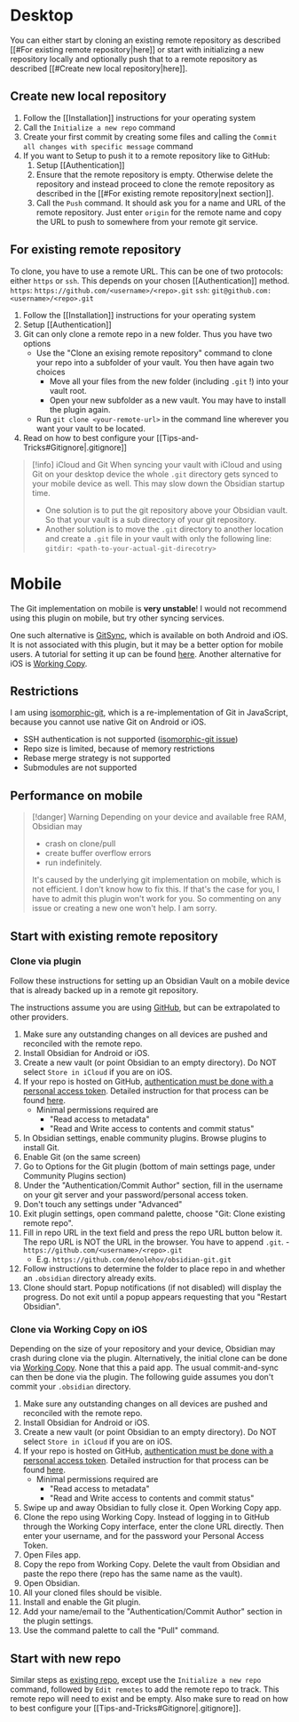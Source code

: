 # Desktop
You can either start by cloning an existing remote repository as described [[#For existing remote repository|here]] or start with initializing a new repository locally and optionally push that to a remote repository as described [[#Create new local repository|here]].

## Create new local repository

1. Follow the [[Installation]] instructions for your operating system
2. Call the `Initialize a new repo` command
3. Create your first commit by creating some files and calling the `Commit all changes with specific message` command
4. If you want to Setup to push it to a remote repository like to GitHub:
	1. Setup [[Authentication]]
	2. Ensure that the remote repository is empty. Otherwise delete the repository and instead proceed to clone the remote repository as described in the [[#For existing remote repository|next section]].
	3. Call the `Push` command. It should ask you for a name and URL of the remote repository. Just enter `origin` for the remote name and copy the URL to push to somewhere from your remote git service.

## For existing remote repository

To clone, you have to use a remote URL. This can be one of two protocols: either `https` or `ssh`. This depends on your chosen [[Authentication]] method.
`https`: `https://github.com/<username>/<repo>.git`
`ssh`: `git@github.com:<username>/<repo>.git`

1. Follow the [[Installation]] instructions for your operating system
2. Setup [[Authentication]]
3. Git can only clone a remote repo in a new folder. Thus you have two options
    - Use the "Clone an exising remote repository" command to clone your repo into a subfolder of your vault. You then have again two choices
        - Move all your files from the new folder (including `.git` !) into your vault root.
        - Open your new subfolder as a new vault. You may have to install the plugin again.
    - Run `git clone <your-remote-url>` in the command line wherever you want your vault to be located.
4. Read on how to best configure your [[Tips-and-Tricks#Gitignore|.gitignore]]


> [!info] iCloud and Git
> When syncing your vault with iCloud and using Git on your desktop device the whole `.git` directory gets synced to your mobile device as well. This may slow down the Obsidian startup time. 
> - One solution is to put the git repository above your Obsidian vault. So that your vault is a sub directory of your git repository.
> - Another solution is to move the `.git` directory to another location and create a `.git` file in your vault with only the following line: `gitdir: <path-to-your-actual-git-direcotry>`

# Mobile
The Git implementation on mobile is **very unstable**! I would not recommend using this plugin on mobile, but try other syncing services.

One such alternative is [GitSync](https://github.com/ViscousPot/GitSync), which is available on both Android and iOS. It is not associated with this plugin, but it may be a better option for mobile users. A tutorial for setting it up can be found [here](https://viscouspotenti.al/posts/gitsync-all-devices-tutorial).
Another alternative for iOS is [Working Copy](https://workingcopy.app/).

## Restrictions

I am using [isomorphic-git](https://isomorphic-git.org/), which is a re-implementation of Git in JavaScript, because you cannot use native Git on Android or iOS.

-   SSH authentication is not supported ([isomorphic-git issue](https://github.com/isomorphic-git/isomorphic-git/issues/231))
-   Repo size is limited, because of memory restrictions
-   Rebase merge strategy is not supported
-   Submodules are not supported

## Performance on mobile

> [!danger] Warning
> Depending on your device and available free RAM, Obsidian may
> - crash on clone/pull
> - create buffer overflow errors
> - run indefinitely.
>   
> It's caused by the underlying git implementation on mobile, which is not efficient. I don't know how to fix this. If that's the case for you, I have to admit this plugin won't work for you. So commenting on any issue or creating a new one won't help. I am sorry.

## Start with existing remote repository

### Clone via plugin

Follow these instructions for setting up an Obsidian Vault on a mobile device that is already backed up in a remote git repository.

The instructions assume you are using [GitHub](https://github.com), but can be extrapolated to other providers.

1. Make sure any outstanding changes on all devices are pushed and reconciled with the remote repo.
2. Install Obsidian for Android or iOS.
3. Create a new vault (or point Obsidian to an empty directory). Do NOT select `Store in iCloud` if you are on iOS.
4. If your repo is hosted on GitHub, [authentication must be done with a personal access token](https://github.blog/2020-12-15-token-authentication-requirements-for-git-operations/). Detailed instruction for that process can be found [here](https://docs.github.com/en/authentication/keeping-your-account-and-data-secure/creating-a-personal-access-token).
    - Minimal permissions required are
        - "Read access to metadata"
        - "Read and Write access to contents and commit status"
5. In Obsidian settings, enable community plugins. Browse plugins to install Git.
6. Enable Git (on the same screen)
7. Go to Options for the Git plugin (bottom of main settings page, under Community Plugins section)
8. Under the "Authentication/Commit Author" section, fill in the username on your git server and your password/personal access token.
9. Don't touch any settings under "Advanced"
10. Exit plugin settings, open command palette, choose "Git: Clone existing remote repo".
11. Fill in repo URL in the text field and press the repo URL button below it. The repo URL is NOT the URL in the browser. You have to append `.git`. - `https://github.com/<username>/<repo>.git`
    - E.g. `https://github.com/denolehov/obsidian-git.git`
12. Follow instructions to determine the folder to place repo in and whether an `.obsidian` directory already exits.
13. Clone should start. Popup notifications (if not disabled) will display the progress. Do not exit until a popup appears requesting that you "Restart Obsidian".

### Clone via Working Copy on iOS

Depending on the size of your repository and your device, Obsidian may crash during clone via the plugin. Alternatively, the initial clone can be done via [Working Copy](https://workingcopy.app/). None that this a paid app. The usual commit-and-sync can then be done via the plugin. The following guide assumes you don't commit your `.obsidian` directory.

1. Make sure any outstanding changes on all devices are pushed and reconciled with the remote repo.
2. Install Obsidian for Android or iOS.
3. Create a new vault (or point Obsidian to an empty directory). Do NOT select `Store in iCloud` if you are on iOS.
4. If your repo is hosted on GitHub, [authentication must be done with a personal access token](https://github.blog/2020-12-15-token-authentication-requirements-for-git-operations/). Detailed instruction for that process can be found [here](https://docs.github.com/en/authentication/keeping-your-account-and-data-secure/creating-a-personal-access-token).
    - Minimal permissions required are
        - "Read access to metadata"
        - "Read and Write access to contents and commit status"
5. Swipe up and away Obsidian to fully close it. Open Working Copy app.
6. Clone the repo using Working Copy. Instead of logging in to GitHub through the Working Copy interface, enter the clone URL directly. Then enter your username, and for the password your Personal Access Token.
7. Open Files app.
8. Copy the repo from Working Copy. Delete the vault from Obsidian and paste the repo there (repo has the same name as the vault).
9. Open Obsidian.
10. All your cloned files should be visible.
11. Install and enable the Git plugin.
12. Add your name/email to the "Authentication/Commit Author" section in the plugin settings.
13. Use the command palette to call the "Pull" command.

## Start with new repo

Similar steps as [existing repo](#existing-repo), except use the `Initialize a new repo` command, followed by `Edit remotes` to add the remote repo to track. This remote repo will need to exist and be empty. Also make sure to read on how to best configure your [[Tips-and-Tricks#Gitignore|.gitignore]].
